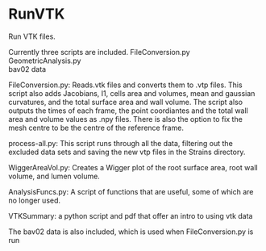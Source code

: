 # RunVTK
Run VTK files.

Currently three scripts are included.
  FileConversion.py
  GeometricAnalysis.py  
  bav02 data
  
FileConversion.py:
	Reads.vtk files and converts them to .vtp files. This script also adds
	Jacobians, I1, cells area and volumes, mean and gaussian curvatures, and 
	the total surface area and wall volume. The script also outputs the times 
	of each frame, the point coordiantes and the total wall area and volume values
	as .npy files. There is also the option to fix the mesh centre to be the centre
    of the reference frame.

process-all.py:
    This script runs through all the data, filtering out the excluded data sets and
    saving the new vtp files in the Strains directory.


WiggerAreaVol.py:
    Creates a Wigger plot of the root surface area, root wall volume, and lumen volume.

AnalysisFuncs.py:
    A script of functions that are useful, some of which are no longer used. 

VTKSummary:
    a python script and pdf that offer an intro to using vtk data

The bav02 data is also included, which is used when FileConversion.py is run

 
 
